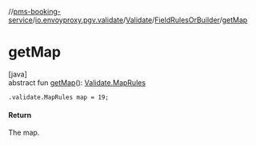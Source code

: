 //[pms-booking-service](../../../../index.md)/[io.envoyproxy.pgv.validate](../../index.md)/[Validate](../index.md)/[FieldRulesOrBuilder](index.md)/[getMap](get-map.md)

# getMap

[java]\
abstract fun [getMap](get-map.md)(): [Validate.MapRules](../-map-rules/index.md)

`.validate.MapRules map = 19;`

#### Return

The map.